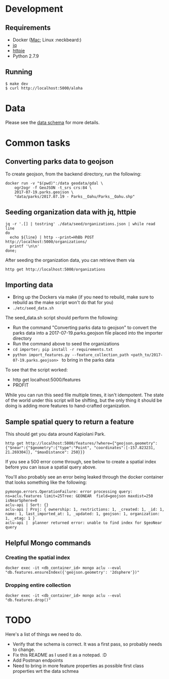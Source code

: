 # Development

## Requirements

* Docker ([Mac](https://store.docker.com/editions/community/docker-ce-desktop-mac); Linux :neckbeard:)
* [jq](https://stedolan.github.io/jq/)
* [httpie](https://httpie.org/)
* Python 2.7.9

## Running

```
$ make dev
$ curl http://localhost:5000/aloha
```

# Data

Please see the [data schema](Schema.md) for more details.

# Common tasks

## Converting parks data to geojson

To create geojson, from the backend directory, run the following:

```
docker run -v "$(pwd)":/data geodata/gdal \
    ogr2ogr -f GeoJSON -t_srs crs:84 \
    2017-07-19.parks.geojson \
    "data/parks/2017.07.19 - Parks__Oahu/Parks__Oahu.shp"
```

## Seeding organization data with jq, httpie

```
jq -r '.[] | tostring' ./data/seed/organizations.json | while read line
do
  echo ${line} | http --print=HhBb POST http://localhost:5000/organizations/
  printf '\n\n'
done;
```

After seeding the organization data, you can retrieve them via

```http get http://localhost:5000/organizations```

## Importing data

 - Bring up the Dockers via make (if you need to rebuild, make sure to rebuild as the make script won't do that for you)
 - ```./etc/seed_data.sh```

The seed_data.sh script should perform the following:

 - Run the command "Converting parks data to geojson" to convert the parks data into a 2017-07-19.parks.geojson file placed into the importer directory
 - Run the command above to seed the organizations
 - ```cd importer; pip install -r requirements.txt```
 - ```python import_features.py --feature_collection_path <path_to/2017-07-19.parks.geojson> ``` to bring in the parks data

To see that the script worked:

 - http get localhost:5000/features
 - PROFIT

While you can run this seed file multiple times, it isn't idempotent. The state of the world under this script will be shifting, but the only thing it should be doing is adding more features to hand-crafted organization.

## Sample spatial query to return a feature

This should get you data around Kapiolani Park.

```
http get http://localhost:5000/features/?where={"geojson.geometry":{"$near":{"$geometry":{"type":"Point", "coordinates":[-157.823231, 21.269304]}, "$maxDistance": 250}}}
```

If you see a 500 error come through, see below to create a spatial index before you can issue a spatial query above.

You'll also probably see an error being leaked through the docker container that looks something like the following:

```
pymongo.errors.OperationFailure: error processing query: ns=aclu.features limit=25Tree: GEONEAR  field=geojson maxdist=250 isNearSphere=0
aclu-api | Sort: {}
aclu-api | Proj: { ownership: 1, restrictions: 1, _created: 1, _id: 1, name: 1, last_imported_at: 1, _updated: 1, geojson: 1, organization: 1, _etag: 1 }
aclu-api |  planner returned error: unable to find index for $geoNear query
```

## Helpful Mongo commands

### Creating the spatial index

```docker exec -it <db_container_id> mongo aclu --eval "db.features.ensureIndex({'geojson.geometry': '2dsphere'})"```

### Dropping entire collection

```docker exec -it <db_container_id> mongo aclu --eval "db.features.drop()"```


# TODO

Here's a list of things we need to do.

 - Verify that the schema is correct. It was a first pass, so probably needs to
   change.
 - Fix this README as I used it as a notepad. :D
 - Add Postman endpoints
 - Need to bring in more feature properties as possible first class properties
   wrt the data schmea

